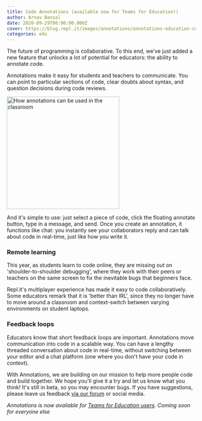 ```yaml
---
title: Code Annotations (available now for Teams for Education!)
author: Arnav Bansal
date: 2020-09-29T06:00:00.000Z
cover: https://blog.repl.it/images/annotations/annotations-education-convo.png
categories: edu
---
```


The future of programming is collaborative. To this end, we've just added a new feature that unlocks a lot of potential for educators: the ability to annotate code.

Annotations make it easy for students and teachers to communicate. You can point to particular sections of code, clear doubts about syntax, and question decisions during code reviews.


<img src="https://blog.repl.it/images/annotations/annotations-education-convo.png" alt="How annotations can be used in the classroom" width="300"/>

And it's simple to use: just select a piece of code, click the floating annotate button, type in a message, and send. Once you create an annotation, it functions like chat: you instantly see your collaborators reply and can talk about code in real-time, just like how you write it.

### Remote learning

This year, as students learn to code online, they are missing out on 'shoulder-to-shoulder debugging', where they work with their peers or teachers on the same screen to fix the inevitable bugs that beginners face.

Repl.it's multiplayer experience has made it easy to code collaboratively. Some educators remark that it is 'better than IRL', since they no longer have to move around a classroom and context-switch between varying environments on student laptops.

### Feedback loops

Educators know that short feedback loops are important. Annotations move communication into code in a scalable way. You can have a lengthy threaded conversation about code in real-time, without switching between your editor and a chat platform (one where you don't have your code in context).

With Annotations, we are building on our mission to help more people code and build together. We hope you'll give it a try and let us know what you think! It's still in beta, so you may encounter bugs. If you have suggestions, please leave us feedback [via our forum](https://replit.canny.io/feedback?sort=new) or social media.

_Annotations is now available for [Teams for Education users](https://blog.repl.it/teams-for-education). Coming soon for everyone else_